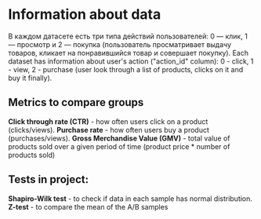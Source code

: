 # Information about data
В каждом датасете есть три типа действий пользователей: 0 — клик, 1 — просмотр и 2 — покупка (пользователь просматривает выдачу товаров, кликает на понравившийся товар и совершает покупку).
Each dataset has information about user's action ("action_id" column): 0 - click, 1 - view, 2 - purchase (user look through a list of products, clicks on it and buy it finally).
## Metrics to compare groups
**Click through rate (CTR)** - how often users click on a product (clicks/views).
**Purchase rate** - how often users buy a product (purchases/views).
**Gross Merchandise Value (GMV)** - total value of products sold over a given period of time (product price * number of products sold)
## Tests in project:
**Shapiro-Wilk test** - to check if data in each sample has normal distribution.
**Z-test** - to compare the mean of the A/B samples
